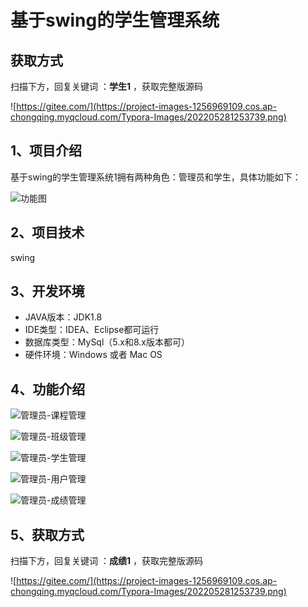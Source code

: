 # 基于swing的学生管理系统

## 获取方式

扫描下方，回复关键词  ：**学生1** ，获取完整版源码

![https://gitee.com/](https://project-images-1256969109.cos.ap-chongqing.myqcloud.com/Typora-Images/202205281253739.png)

## 1、项目介绍

基于swing的学生管理系统1拥有两种角色：管理员和学生，具体功能如下：

![功能图](https://project-images-1256969109.cos.ap-chongqing.myqcloud.com/Typora-Images/202208121456920.jpg)


## 2、项目技术

swing

## 3、开发环境

- JAVA版本：JDK1.8
- IDE类型：IDEA、Eclipse都可运行
- 数据库类型：MySql（5.x和8.x版本都可） 
- 硬件环境：Windows 或者 Mac OS


## 4、功能介绍

![管理员-课程管理](https://project-images-1256969109.cos.ap-chongqing.myqcloud.com/Typora-Images/202208121457710.jpg)

![管理员-班级管理](https://project-images-1256969109.cos.ap-chongqing.myqcloud.com/Typora-Images/202208121457133.jpg)

![管理员-学生管理](https://project-images-1256969109.cos.ap-chongqing.myqcloud.com/Typora-Images/202208121457001.jpg)

![管理员-用户管理](https://project-images-1256969109.cos.ap-chongqing.myqcloud.com/Typora-Images/202208121457214.jpg)

![管理员-成绩管理](https://project-images-1256969109.cos.ap-chongqing.myqcloud.com/Typora-Images/202208121457149.jpg)

## 5、获取方式

扫描下方，回复关键词  ：**成绩1** ，获取完整版源码



![https://gitee.com/](https://project-images-1256969109.cos.ap-chongqing.myqcloud.com/Typora-Images/202205281253739.png)

